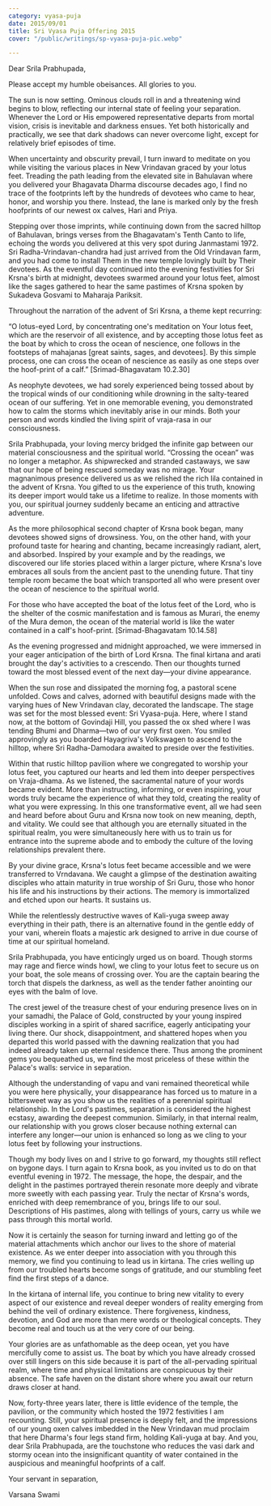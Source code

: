 ```yaml
---
category: vyasa-puja
date: 2015/09/01
title: Sri Vyasa Puja Offering 2015
cover: "/public/writings/sp-vyasa-puja-pic.webp"

---
```

Dear Srila Prabhupada,

Please accept my humble obeisances. All glories to you.

The sun is now setting. Ominous clouds roll in and a threatening wind begins to blow, reflecting our internal state of feeling your separation. Whenever the Lord or His empowered representative departs from mortal vision, crisis is inevitable and darkness ensues. Yet both historically and practically, we see that dark shadows can never overcome light, except for relatively brief episodes of time.

When uncertainty and obscurity prevail, I turn inward to meditate on you while visiting the various places in New Vrindavan graced by your lotus feet. Treading the path leading from the elevated site in Bahulavan where you delivered your Bhagavata Dharma discourse decades ago, I find no trace of the footprints left by the hundreds of devotees who came to hear, honor, and worship you there. Instead, the lane is marked only by the fresh hoofprints of our newest ox calves, Hari and Priya.

Stepping over those imprints, while continuing down from the sacred hilltop of Bahulavan, brings verses from the Bhagavatam's Tenth Canto to life, echoing the words you delivered at this very spot during Janmastami 1972. Sri Radha-Vrindavan-chandra had just arrived from the Old Vrindavan farm, and you had come to install Them in the new temple lovingly built by Their devotees. As the eventful day continued into the evening festivities for Sri Krsna's birth at midnight, devotees swarmed around your lotus feet, almost like the sages gathered to hear the same pastimes of Krsna spoken by Sukadeva Gosvami to Maharaja Pariksit.

Throughout the narration of the advent of Sri Krsna, a theme kept recurring:

“O lotus-eyed Lord, by concentrating one's meditation on Your lotus feet, which are the reservoir of all existence, and by accepting those lotus feet as the boat by which to cross the ocean of nescience, one follows in the footsteps of mahajanas \[great saints, sages, and devotees\]. By this simple process, one can cross the ocean of nescience as easily as one steps over the hoof-print of a calf.” \[Srimad-Bhagavatam 10.2.30\]

As neophyte devotees, we had sorely experienced being tossed about by the tropical winds of our conditioning while drowning in the salty-teared ocean of our suffering. Yet in one memorable evening, you demonstrated how to calm the storms which inevitably arise in our minds. Both your person and words kindled the living spirit of vraja-rasa in our consciousness.

Srila Prabhupada, your loving mercy bridged the infinite gap between our material consciousness and the spiritual world. “Crossing the ocean” was no longer a metaphor. As shipwrecked and stranded castaways, we saw that our hope of being rescued someday was no mirage. Your magnanimous presence delivered us as we relished the rich lila contained in the advent of Krsna. You gifted to us the experience of this truth, knowing its deeper import would take us a lifetime to realize. In those moments with you, our spiritual journey suddenly became an enticing and attractive adventure.

As the more philosophical second chapter of Krsna book began, many devotees showed signs of drowsiness. You, on the other hand, with your profound taste for hearing and chanting, became increasingly radiant, alert, and absorbed. Inspired by your example and by the readings, we discovered our life stories placed within a larger picture, where Krsna's love embraces all souls from the ancient past to the unending future. That tiny temple room became the boat which transported all who were present over the ocean of nescience to the spiritual world.

For those who have accepted the boat of the lotus feet of the Lord, who is the shelter of the cosmic manifestation and is famous as Murari, the enemy of the Mura demon, the ocean of the material world is like the water contained in a calf's hoof-print. \[Srimad-Bhagavatam 10.14.58\]

As the evening progressed and midnight approached, we were immersed in your eager anticipation of the birth of Lord Krsna. The final kirtana and arati brought the day's activities to a crescendo. Then our thoughts turned toward the most blessed event of the next day—your divine appearance.

When the sun rose and dissipated the morning fog, a pastoral scene unfolded. Cows and calves, adorned with beautiful designs made with the varying hues of New Vrindavan clay, decorated the landscape. The stage was set for the most blessed event: Sri Vyasa-puja. Here, where I stand now, at the bottom of Govindaji Hill, you passed the ox shed where I was tending Bhumi and Dharma—two of our very first oxen. You smiled approvingly as you boarded Hayagriva's Volkswagen to ascend to the hilltop, where Sri Radha-Damodara awaited to preside over the festivities.

Within that rustic hilltop pavilion where we congregated to worship your lotus feet, you captured our hearts and led them into deeper perspectives on Vraja-dhama. As we listened, the sacramental nature of your words became evident. More than instructing, informing, or even inspiring, your words truly became the experience of what they told, creating the reality of what you were expressing. In this one transformative event, all we had seen and heard before about Guru and Krsna now took on new meaning, depth, and vitality. We could see that although you are eternally situated in the spiritual realm, you were simultaneously here with us to train us for entrance into the supreme abode and to embody the culture of the loving relationships prevalent there.

By your divine grace, Krsna's lotus feet became accessible and we were transferred to Vrndavana. We caught a glimpse of the destination awaiting disciples who attain maturity in true worship of Sri Guru, those who honor his life and his instructions by their actions. The memory is immortalized and etched upon our hearts. It sustains us.

While the relentlessly destructive waves of Kali-yuga sweep away everything in their path, there is an alternative found in the gentle eddy of your vani, wherein floats a majestic ark designed to arrive in due course of time at our spiritual homeland.

Srila Prabhupada, you have enticingly urged us on board. Though storms may rage and fierce winds howl, we cling to your lotus feet to secure us on your boat, the sole means of crossing over. You are the captain bearing the torch that dispels the darkness, as well as the tender father anointing our eyes with the balm of love.

The crest jewel of the treasure chest of your enduring presence lives on in your samadhi, the Palace of Gold, constructed by your young inspired disciples working in a spirit of shared sacrifice, eagerly anticipating your living there. Our shock, disappointment, and shattered hopes when you departed this world passed with the dawning realization that you had indeed already taken up eternal residence there. Thus among the prominent gems you bequeathed us, we find the most priceless of these within the Palace's walls: service in separation.

Although the understanding of vapu and vani remained theoretical while you were here physically, your disappearance has forced us to mature in a bittersweet way as you show us the realities of a perennial spiritual relationship. In the Lord's pastimes, separation is considered the highest ecstasy, awarding the deepest communion. Similarly, in that internal realm, our relationship with you grows closer because nothing external can interfere any longer—our union is enhanced so long as we cling to your lotus feet by following your instructions.

Though my body lives on and I strive to go forward, my thoughts still reflect on bygone days. I turn again to Krsna book, as you invited us to do on that eventful evening in 1972. The message, the hope, the despair, and the delight in the pastimes portrayed therein resonate more deeply and vibrate more sweetly with each passing year. Truly the nectar of Krsna's words, enriched with deep remembrance of you, brings life to our soul. Descriptions of His pastimes, along with tellings of yours, carry us while we pass through this mortal world.

Now it is certainly the season for turning inward and letting go of the material attachments which anchor our lives to the shore of material existence. As we enter deeper into association with you through this memory, we find you continuing to lead us in kirtana. The cries welling up from our troubled hearts become songs of gratitude, and our stumbling feet find the first steps of a dance.

In the kirtana of internal life, you continue to bring new vitality to every aspect of our existence and reveal deeper wonders of reality emerging from behind the veil of ordinary existence. There forgiveness, kindness, devotion, and God are more than mere words or theological concepts. They become real and touch us at the very core of our being.

Your glories are as unfathomable as the deep ocean, yet you have mercifully come to assist us. The boat by which you have already crossed over still lingers on this side because it is part of the all-pervading spiritual realm, where time and physical limitations are conspicuous by their absence. The safe haven on the distant shore where you await our return draws closer at hand.

Now, forty-three years later, there is little evidence of the temple, the pavilion, or the community which hosted the 1972 festivities I am recounting. Still, your spiritual presence is deeply felt, and the impressions of our young oxen calves imbedded in the New Vrindavan mud proclaim that here Dharma's four legs stand firm, holding Kali-yuga at bay. And you, dear Srila Prabhupada, are the touchstone who reduces the vasi dark and stormy ocean into the insignificant quantity of water contained in the auspicious and meaningful hoofprints of a calf.

Your servant in separation,

Varsana Swami